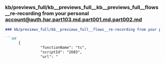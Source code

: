 ### kb/previews_full/kb__previews_full__kb__previews_full__flows__re-recording from your personal account@auth.har.part103.md.part001.md.part002.md

```md
### kb/previews_full/kb__previews_full__flows__re-recording from your personal account@auth.har.part103.md.part001.md (part 002)

```md
      {
                "functionName": "tc",
                "scriptId": "2603",
                "url": "
```

```

```
